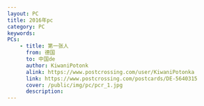 ```yaml
---
layout: PC
title: 2016年pc
category: PC
keywords: 
PCs: 
    - title: 第一张人
      from: 德国
      to: 中国de
      author: KiwaniPotonk
      alink: https://www.postcrossing.com/user/KiwaniPotonka
      link: https://www.postcrossing.com/postcards/DE-5640315
      cover: /public/img/pc/pcr_1.jpg
      description: 
---
```


